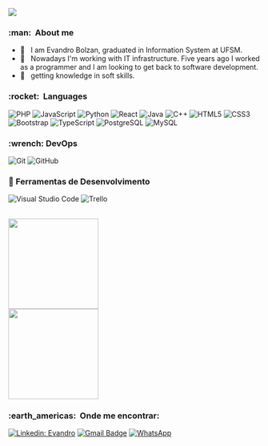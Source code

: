 ![](https://komarev.com/ghpvc/?username=ebolzan&color=red)

<h3> :man: &nbsp;About me</h3>

- 🤔 &nbsp; I am Evandro Bolzan, graduated in Information System at UFSM.
- 💼 &nbsp; Nowadays I'm working with IT infrastructure. Five years ago I worked as a programmer and I am looking to get back to software development.
- 🌱 &nbsp; getting knowledge in soft skills.

<h3> :rocket: &nbsp;Languages </h3>

![PHP](https://img.shields.io/badge/-PHP-black?style=flat-square&logo=php)
![JavaScript](https://img.shields.io/badge/-JavaScript-black?style=flat-square&logo=javascript)
![Python](https://img.shields.io/badge/-Python-black?style=flat-square&logo=Python)
![React](https://img.shields.io/badge/-React-black?style=flat-square&logo=react)
![Java](https://img.shields.io/badge/-java-E34A86?style=flat-square&logo=java)
![C++](https://img.shields.io/badge/-C++-00599C?style=flat-square&logo=c)
![HTML5](https://img.shields.io/badge/-HTML5-E34F26?style=flat-square&logo=html5&logoColor=white)
![CSS3](https://img.shields.io/badge/-CSS3-1572B6?style=flat-square&logo=css3)
![Bootstrap](https://img.shields.io/badge/-Bootstrap-563D7C?style=flat-square&logo=bootstrap)
![TypeScript](https://img.shields.io/badge/-TypeScript-007ACC?style=flat-square&logo=typescript)
![PostgreSQL](https://img.shields.io/badge/-PostgreSQL-336791?style=flat-square&logo=postgresql)
![MySQL](https://img.shields.io/badge/-MySQL-black?style=flat-square&logo=mysql)


<h3>:wrench: DevOps</h3>

![Git](https://img.shields.io/badge/-Git-black?style=flat-square&logo=git)
![GitHub](https://img.shields.io/badge/-GitHub-181717?style=flat-square&logo=github)

<h3> 🧰 Ferramentas de Desenvolvimento</h3>

  ![Visual Studio Code](https://img.shields.io/badge/-Visual%20Studio%20Code-333333?style=flat&logo=visual-studio-code&logoColor=007ACC)
  ![Trello](https://img.shields.io/badge/-Trello-333333?style=flat&logo=trello&logoColor=007ACC)


<br/>

<a href="https://github.com/ebolzan">
  <img height="180em" src="https://github-readme-stats.vercel.app/api?username=ebolzan&theme=blue-green&show_icons=true" />
</a>

<br/>

<a href="https://github.com/ebolzan">
  <img height="180em" src="https://github-readme-stats.vercel.app/api/top-langs/?username=ebolzan&theme=blue-green" />
</a>


<br/>

<h3> :earth_americas: &nbsp;Onde me encontrar: </h3> 

[![Linkedin: Evandro](https://img.shields.io/badge/LinkedIn-0077B5?style=for-the-badge&logo=linkedin&logoColor=white)](https://www.linkedin.com/in/evandro-bolzan-67101b20b/)
[![Gmail Badge](https://img.shields.io/badge/Gmail-D14836?style=for-the-badge&logo=gmail&logoColor=white)](mailto:ebolzan@inf.ufsm.br)
[![WhatsApp](https://img.shields.io/badge/WhatsApp-25D366?style=for-the-badge&logo=whatsapp&logoColor=white)](https://api.whatsapp.com/send?phone=55996437766)
